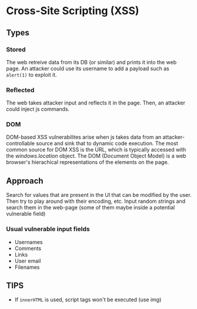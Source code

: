 # Cross-Site Scripting (XSS)

## Types
### Stored
The web retreive data from its DB (or similar) and prints it into the web page. An attacker could use its username to add a payload such as `alert(1)` to exploit it.
### Reflected
The web takes attacker input and reflects it in the page. Then, an attacker could inject js commands.
### DOM
DOM-based XSS vulnerabilites arise when js takes data from an attacker-controllable source and sink that to dynamic code execution. The most common source for DOM XSS is the URL, which is typically accessed with the *windows.location* object.
The DOM (Document Object Model) is a web browser's hierachical representations of the elements on the page.

## Approach
Search for values that are present in the UI that can be modified by the user.
Then try to play around with their encoding, etc.
Input random strings and search them in the web-page (some of them maybe inside a potential vulnerable field)

### Usual vulnerable input fields
 - Usernames
 - Comments
 - Links
 - User email
 - Filenames

## TIPS
 - If `innerHTML` is used, script tags won't be executed (use img)
